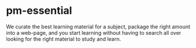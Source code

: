 # pm-essential
We curate the best learning material for a subject, package the right amount into a web-page, and you start learning without having to search all over looking for the right material to study and learn.
